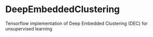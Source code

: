 # DeepEmbeddedClustering
Tensorflow implementation of Deep Embedded Clustering (DEC) for unsupervised learning
